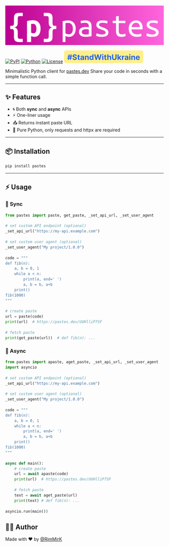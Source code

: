 ![pasters](https://github.com/RimMirK/pastes/blob/main/.github/logo+name_pypi.png)

[![PyPI](https://img.shields.io/pypi/v/pastes?color=blue&label=PyPI)](https://pypi.org/project/pastes/)
[![Python](https://img.shields.io/pypi/pyversions/pastes.svg?logo=python&logoColor=yellow)](https://pypi.org/project/pastes/)
[![License](https://img.shields.io/github/license/RimMirK/pastes?color=green)](LICENSE)
[![StandWithUkraine](https://raw.githubusercontent.com/vshymanskyy/StandWithUkraine/main/badges/StandWithUkraine.svg)](https://github.com/vshymanskyy/StandWithUkraine/blob/main/docs/README.md)

Minimalistic Python client for [pastes.dev](https://pastes.dev/)
Share your code in seconds with a simple function call.  

---

## ✨ Features
- 🌀 Both **sync** and **async** APIs  
- ⚡ One-liner usage  
- 📤 Returns instant paste URL  
- 🐍 Pure Python, only requests and httpx are required

---

## 📦 Installation
```sh
pip install pastes
```

---

## ⚡ Usage

### 🔹 Sync

```py
from pastes import paste, get_paste, _set_api_url, _set_user_agent

# set custom API endpoint (optional)
_set_api_url("https://my-api.example.com")

# set custom user agent (optional)
_set_user_agent("My project/1.0.0")

code = """
def fib(n):
    a, b = 0, 1
    while a < n:
        print(a, end=' ')
        a, b = b, a+b
    print()
fib(1000)
"""

# create paste
url = paste(code)
print(url)  # https://pastes.dev/UUHlliP7SF

# fetch paste
print(get_paste(url))  # def fib(n): ...
```

### 🔹 Async

```py
from pastes import apaste, aget_paste, _set_api_url, _set_user_agent
import asyncio

# set custom API endpoint (optional)
_set_api_url("https://my-api.example.com")

# set custom user agent (optional)
_set_user_agent("My project/1.0.0")

code = """
def fib(n):
    a, b = 0, 1
    while a < n:
        print(a, end=' ')
        a, b = b, a+b
    print()
fib(1000)
"""

async def main():
    # create paste
    url = await apaste(code)
    print(url)  # https://pastes.dev/UUHlliP7SF

    # fetch paste
    text = await aget_paste(url)
    print(text) # def fib(n): ...

asyncio.run(main())
```

## 👨‍💻 Author

Made with ❤️ by [@RimMirK](https://t.me/RimMirK)
